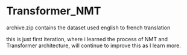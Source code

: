 # Transformer_NMT
archive.zip contains the dataset used english to french translation


this is just first iteration, where i learned the process of NMT and Transformer architecture,  will continue to improve this as I learn more.



